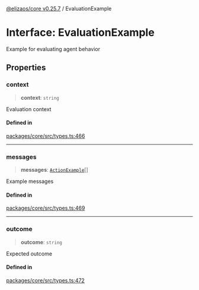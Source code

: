 [@elizaos/core v0.25.7](../index.md) / EvaluationExample

# Interface: EvaluationExample

Example for evaluating agent behavior

## Properties

### context

> **context**: `string`

Evaluation context

#### Defined in

[packages/core/src/types.ts:466](https://github.com/elizaOS/eliza/blob/main/packages/core/src/types.ts#L466)

***

### messages

> **messages**: [`ActionExample`](ActionExample.md)[]

Example messages

#### Defined in

[packages/core/src/types.ts:469](https://github.com/elizaOS/eliza/blob/main/packages/core/src/types.ts#L469)

***

### outcome

> **outcome**: `string`

Expected outcome

#### Defined in

[packages/core/src/types.ts:472](https://github.com/elizaOS/eliza/blob/main/packages/core/src/types.ts#L472)
